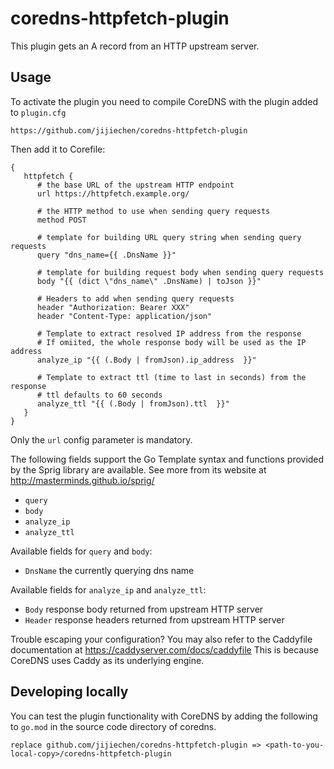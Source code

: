 # coredns-httpfetch-plugin

This plugin gets an A record from an HTTP upstream server.


## Usage

To activate the plugin you need to compile CoreDNS with the plugin added
to `plugin.cfg`

```
https://github.com/jijiechen/coredns-httpfetch-plugin
```

Then add it to Corefile:

```
{
   httpfetch {
      # the base URL of the upstream HTTP endpoint 
      url https://httpfetch.example.org/

      # the HTTP method to use when sending query requests
      method POST

      # template for building URL query string when sending query requests
      query "dns_name={{ .DnsName }}"

      # template for building request body when sending query requests
      body "{{ (dict \"dns_name\" .DnsName) | toJson }}"

      # Headers to add when sending query requests
      header "Authorization: Bearer XXX"
      header "Content-Type: application/json"
      
      # Template to extract resolved IP address from the response
      # If omiited, the whole response body will be used as the IP address
      analyze_ip "{{ (.Body | fromJson).ip_address  }}"

      # Template to extract ttl (time to last in seconds) from the response
      # ttl defaults to 60 seconds 
      analyze_ttl "{{ (.Body | fromJson).ttl  }}"
   }
}
```

Only the `url` config parameter is mandatory.

The following fields support the Go Template syntax and functions provided by the Sprig library are available. See more from its website at http://masterminds.github.io/sprig/

* `query`
* `body`
* `analyze_ip`
* `analyze_ttl`

Available fields for `query` and `body`:
* `DnsName` the currently querying dns name

Available fields for `analyze_ip` and `analyze_ttl`:
* `Body` response body returned from upstream HTTP server  
* `Header` response headers returned from upstream HTTP server 

Trouble escaping your configuration? You may also refer to the Caddyfile documentation at https://caddyserver.com/docs/caddyfile This is because CoreDNS uses Caddy as its underlying engine. 

## Developing locally

You can test the plugin functionality with CoreDNS by adding the following to
`go.mod` in the source code directory of coredns.

```
replace github.com/jijiechen/coredns-httpfetch-plugin => <path-to-you-local-copy>/coredns-httpfetch-plugin
```


